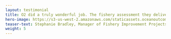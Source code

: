 ```yaml
---
layout: testimonial
title: O2 did a truly wonderful job. The fishery assessment they delivered was exactly what we needed and they provided it in a very short timeframe. We don’t have any recommendations for improvement!
hero-image: https://s3-us-west-2.amazonaws.com/staticassets.oceanoutcomes.org/embedded+photos/testimonials/wwf-testimonial.png
teaser-text: Stephanie Bradley, Manager of Fishery Improvement Projects, WWF US
weight: 5
---
```

